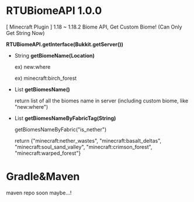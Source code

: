 # RTUBiomeAPI 1.0.0
[ Minecraft Plugin ] 1.18 ~ 1.18.2 Biome API, Get Custom Biome!
(Can Only Get String Now)

**RTUBiomeAPI.getInterface(Bukkit.getServer())**

- String **getBiomeName(Location)**

  ex) new:where

  ex) minecraft:birch_forest

- List<String> **getBiomesName()**
  
  return list of all the biomes name in server (including custom biome, like "new:where")

- List<String> **getBiomesNameByFabricTag(String)**
  
  getBiomesNameByFabric("is_nether")
  
  return {"minecraft:nether_wastes", "minecraft:basalt_deltas", "minecraft:soul_sand_valley", "minecraft:crimson_forest", "minecraft:warped_forest"}



# Gradle&Maven
maven repo soon maybe...!
